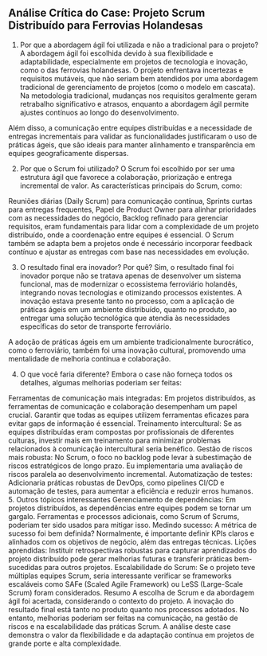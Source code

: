 ## Análise Crítica do Case: Projeto Scrum Distribuído para Ferrovias Holandesas ##

1. Por que a abordagem ágil foi utilizada e não a tradicional para o projeto?
A abordagem ágil foi escolhida devido à sua flexibilidade e adaptabilidade, especialmente em projetos de tecnologia e inovação, como o das ferrovias holandesas. O projeto enfrentava incertezas e requisitos mutáveis, que não seriam bem atendidos por uma abordagem tradicional de gerenciamento de projetos (como o modelo em cascata). Na metodologia tradicional, mudanças nos requisitos geralmente geram retrabalho significativo e atrasos, enquanto a abordagem ágil permite ajustes contínuos ao longo do desenvolvimento.

Além disso, a comunicação entre equipes distribuídas e a necessidade de entregas incrementais para validar as funcionalidades justificaram o uso de práticas ágeis, que são ideais para manter alinhamento e transparência em equipes geograficamente dispersas.

2. Por que o Scrum foi utilizado?
O Scrum foi escolhido por ser uma estrutura ágil que favorece a colaboração, priorização e entrega incremental de valor. As características principais do Scrum, como:

Reuniões diárias (Daily Scrum) para comunicação contínua,
Sprints curtas para entregas frequentes,
Papel de Product Owner para alinhar prioridades com as necessidades do negócio,
Backlog refinado para gerenciar requisitos,
eram fundamentais para lidar com a complexidade de um projeto distribuído, onde a coordenação entre equipes é essencial. O Scrum também se adapta bem a projetos onde é necessário incorporar feedback contínuo e ajustar as entregas com base nas necessidades em evolução.

3. O resultado final era inovador? Por quê?
Sim, o resultado final foi inovador porque não se tratava apenas de desenvolver um sistema funcional, mas de modernizar o ecossistema ferroviário holandês, integrando novas tecnologias e otimizando processos existentes. A inovação estava presente tanto no processo, com a aplicação de práticas ágeis em um ambiente distribuído, quanto no produto, ao entregar uma solução tecnológica que atendia às necessidades específicas do setor de transporte ferroviário.

A adoção de práticas ágeis em um ambiente tradicionalmente burocrático, como o ferroviário, também foi uma inovação cultural, promovendo uma mentalidade de melhoria contínua e colaboração.

4. O que você faria diferente?
Embora o case não forneça todos os detalhes, algumas melhorias poderiam ser feitas:

Ferramentas de comunicação mais integradas: Em projetos distribuídos, as ferramentas de comunicação e colaboração desempenham um papel crucial. Garantir que todas as equipes utilizem ferramentas eficazes para evitar gaps de informação é essencial.
Treinamento intercultural: Se as equipes distribuídas eram compostas por profissionais de diferentes culturas, investir mais em treinamento para minimizar problemas relacionados à comunicação intercultural seria benéfico.
Gestão de riscos mais robusta: No Scrum, o foco no backlog pode levar à subestimação de riscos estratégicos de longo prazo. Eu implementaria uma avaliação de riscos paralela ao desenvolvimento incremental.
Automatização de testes: Adicionaria práticas robustas de DevOps, como pipelines CI/CD e automação de testes, para aumentar a eficiência e reduzir erros humanos.
5. Outros tópicos interessantes
Gerenciamento de dependências: Em projetos distribuídos, as dependências entre equipes podem se tornar um gargalo. Ferramentas e processos adicionais, como Scrum of Scrums, poderiam ter sido usados para mitigar isso.
Medindo sucesso: A métrica de sucesso foi bem definida? Normalmente, é importante definir KPIs claros e alinhados com os objetivos de negócio, além das entregas técnicas.
Lições aprendidas: Instituir retrospectivas robustas para capturar aprendizados do projeto distribuído pode gerar melhorias futuras e transferir práticas bem-sucedidas para outros projetos.
Escalabilidade do Scrum: Se o projeto teve múltiplas equipes Scrum, seria interessante verificar se frameworks escaláveis como SAFe (Scaled Agile Framework) ou LeSS (Large-Scale Scrum) foram considerados.
Resumo
A escolha de Scrum e da abordagem ágil foi acertada, considerando o contexto do projeto. A inovação do resultado final está tanto no produto quanto nos processos adotados. No entanto, melhorias poderiam ser feitas na comunicação, na gestão de riscos e na escalabilidade das práticas Scrum. A análise deste case demonstra o valor da flexibilidade e da adaptação contínua em projetos de grande porte e alta complexidade.






